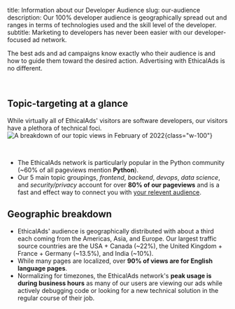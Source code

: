 title: Information about our Developer Audience
slug: our-audience
description: Our 100% developer audience is geographically spread out and ranges in terms of technologies used and the skill level of the developer.
subtitle: Marketing to developers has never been easier with our developer-focused ad network.

The best ads and ad campaigns know exactly who their audience is
and how to guide them toward the desired action.
Advertising with EthicalAds is no different.

​
## Topic-targeting at a glance
While virtually all of EthicalAds' visitors are software developers,
our visitors have a plethora of technical foci.
![A breakdown of our topic views in February of 2022](../images/pages/learning-hub/topic-breakdown.png){class="w-100"}

​

* The EthicalAds network is particularly popular in the Python community (~60% of all pageviews mention **Python**).
* Our 5 main topic groupings, *frontend*, *backend*, *devops*, *data science*, and *security/privacy* account for over **80% of our pageviews**
  and is a fast and effect way to connect you with [your relevent audience](https://www.ethicalads.io/advertisers/?ref=our-audience#audiences).



## Geographic breakdown

* EthicalAds' audience is geographically distributed
  with about a third each coming from the Americas, Asia, and Europe.
  Our largest traffic source countries are the USA + Canada (~22%), the United Kingdom + France + Germany (~13.5%), and India (~10%).
* While many pages are localized, over **90% of views are for English language pages**.
* Normalizing for timezones, the EthicalAds network's **peak usage is during business hours** as
  many of our users are viewing our ads while actively debugging code or looking for a new technical solution
  in the regular course of their job.
